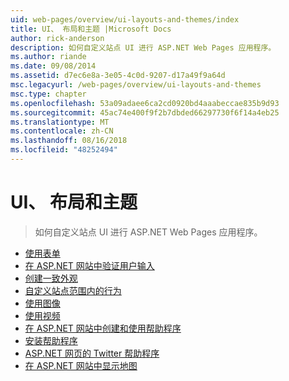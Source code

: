 ```yaml
---
uid: web-pages/overview/ui-layouts-and-themes/index
title: UI、 布局和主题 |Microsoft Docs
author: rick-anderson
description: 如何自定义站点 UI 进行 ASP.NET Web Pages 应用程序。
ms.author: riande
ms.date: 09/08/2014
ms.assetid: d7ec6e8a-3e05-4c0d-9207-d17a49f9a64d
msc.legacyurl: /web-pages/overview/ui-layouts-and-themes
msc.type: chapter
ms.openlocfilehash: 53a09adaee6ca2cd0920bd4aaabeccae835b9d93
ms.sourcegitcommit: 45ac74e400f9f2b7dbded66297730f6f14a4eb25
ms.translationtype: MT
ms.contentlocale: zh-CN
ms.lasthandoff: 08/16/2018
ms.locfileid: "48252494"
---
```

<a name="ui-layouts-and-themes"></a>UI、 布局和主题
====================
> 如何自定义站点 UI 进行 ASP.NET Web Pages 应用程序。


- [使用表单](4-working-with-forms.md)
- [在 ASP.NET 网站中验证用户输入](validating-user-input-in-aspnet-web-pages-sites.md)
- [创建一致外观](3-creating-a-consistent-look.md)
- [自定义站点范围内的行为](18-customizing-site-wide-behavior.md)
- [使用图像](9-working-with-images.md)
- [使用视频](10-working-with-video.md)
- [在 ASP.NET 网站中创建和使用帮助程序](creating-and-using-a-helper-in-an-aspnet-web-pages-site.md)
- [安装帮助程序](installing-helpers.md)
- [ASP.NET 网页的 Twitter 帮助程序](twitter-helper.md)
- [在 ASP.NET 网站中显示地图](displaying-maps-in-an-aspnet-web-pages-site.md)
